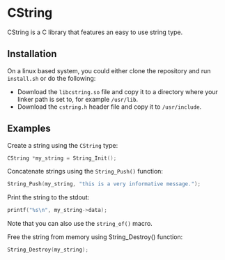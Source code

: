 # CString
CString is a C library that features an easy to use string type.

## Installation
On a linux based system, you could either clone the repository and run `install.sh` or do the following:
* Download the `libcstring.so` file and copy it to a directory where your linker path is set to, for example `/usr/lib`.
* Download the `cstring.h` header file and copy it to `/usr/include`.

## Examples
Create a string using the `CString` type:
```c
CString *my_string = String_Init();
```
Concatenate strings using the `String_Push()` function:
```c
String_Push(my_string, "this is a very informative message.");
```
Print the string to the stdout:
```c
printf("%s\n", my_string->data);
```
Note that you can also use the `string_of()` macro.

Free the string from memory using String_Destroy() function:
```c
String_Destroy(my_string);
